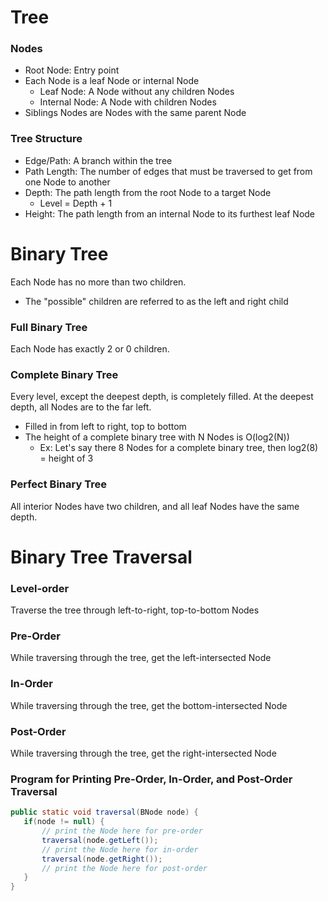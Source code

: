 # Tree
### Nodes
- Root Node: Entry point
- Each Node is a leaf Node or internal Node
  - Leaf Node: A Node without any children Nodes
  - Internal Node: A Node with children Nodes
- Siblings Nodes are Nodes with the same parent Node

### Tree Structure
- Edge/Path: A branch within the tree
- Path Length: The number of edges that must be traversed to get from one Node to another
- Depth: The path length from the root Node to a target Node
  - Level = Depth + 1
- Height: The path length from an internal Node to its furthest leaf Node

# Binary Tree
Each Node has no more than two children.
- The "possible" children are referred to as the left and right child

### Full Binary Tree
Each Node has exactly 2 or 0 children.

### Complete Binary Tree
Every level, except the deepest depth, is completely filled. At the deepest depth, all Nodes are to the far left.
- Filled in from left to right, top to bottom
- The height of a complete binary tree with N Nodes is O(log2(N))
  - Ex: Let's say there 8 Nodes for a complete binary tree, then log2(8) = height of 3
  
### Perfect Binary Tree
All interior Nodes have two children, and all leaf Nodes have the same depth.

# Binary Tree Traversal
### Level-order
Traverse the tree through left-to-right, top-to-bottom Nodes

### Pre-Order
While traversing through the tree, get the left-intersected Node

### In-Order
While traversing through the tree, get the bottom-intersected Node

### Post-Order
While traversing through the tree, get the right-intersected Node

### Program for Printing Pre-Order, In-Order, and Post-Order Traversal
```java
public static void traversal(BNode node) {
   if(node != null) {
       // print the Node here for pre-order
       traversal(node.getLeft());
       // print the Node here for in-order
       traversal(node.getRight());
       // print the Node here for post-order
   }
}
```
